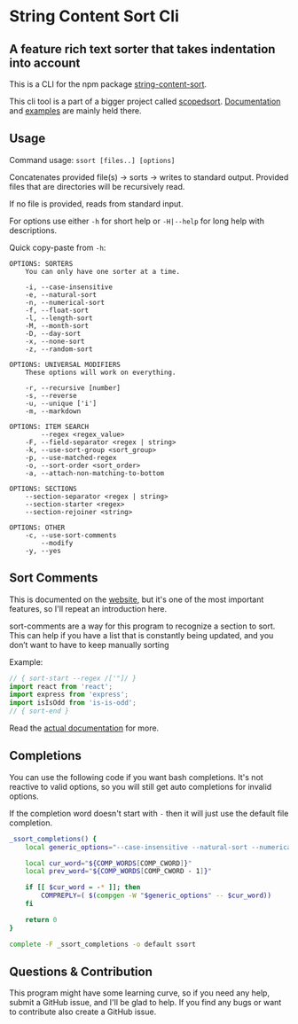 # String Content Sort Cli

## A feature rich text sorter that takes indentation into account

This is a CLI for the npm package [string-content-sort](https://www.npmjs.com/package/string-content-sort).

This cli tool is a part of a bigger project called
[scopedsort](https://scopedsort.netlify.app/).
[Documentation](https://scopedsort.netlify.app/docs) and
[examples](https://scopedsort.netlify.app/examples) are mainly held there.

## Usage

Command usage: `ssort [files..] [options]`

Concatenates provided file(s) -> sorts -> writes to standard output.
Provided files that are directories will be recursively read.

If no file is provided, reads from standard input.

For options use either `-h` for short help or `-H|--help` for long
help with descriptions.

Quick copy-paste from `-h`:

```text
OPTIONS: SORTERS
    You can only have one sorter at a time.

    -i, --case-insensitive
    -e, --natural-sort
    -n, --numerical-sort
    -f, --float-sort
    -l, --length-sort
    -M, --month-sort
    -D, --day-sort
    -x, --none-sort
    -z, --random-sort

OPTIONS: UNIVERSAL MODIFIERS
    These options will work on everything.

    -r, --recursive [number]
    -s, --reverse
    -u, --unique ['i']
    -m, --markdown

OPTIONS: ITEM SEARCH
        --regex <regex_value>
    -F, --field-separator <regex | string>
    -k, --use-sort-group <sort_group>
    -p, --use-matched-regex
    -o, --sort-order <sort_order>
    -a, --attach-non-matching-to-bottom

OPTIONS: SECTIONS
    --section-separator <regex | string>
    --section-starter <regex>
    --section-rejoiner <string>

OPTIONS: OTHER
    -c, --use-sort-comments
        --modify
    -y, --yes
```

## Sort Comments

This is documented on the
[website](https://scopedsort.netlify.app/docs#sort-comments), but it's one of
the most important features, so I'll repeat an introduction here.

sort-comments are a way for this program to recognize a section to sort. This
can help if you have a list that is constantly being updated, and you don’t want
to have to keep manually sorting

Example:

```js
// { sort-start --regex /['"]/ }
import react from 'react';
import express from 'express';
import isIsOdd from 'is-is-odd';
// { sort-end }
```

Read the
[actual documentation](https://scopedsort.netlify.app/docs#sort-comments) for more.

## Completions

You can use the following code if you want bash completions. It's not reactive
to valid options, so you will still get auto completions for invalid options.

If the completion word doesn't start with `-` then it will just use the default
file completion.

```bash
_ssort_completions() {
    local generic_options="--case-insensitive --natural-sort --numerical-sort --float-sort --length-sort --month-sort --day-sort --none-sort --random-sort --recursive --reverse --unique --markdown --regex --field-separator --use-sort-group --use-matched-regex --sort-order --attach-non-matching-to-bottom --section-separator --section-starter --section-rejoiner --use-sort-comments --modify --yes"

    local cur_word="${COMP_WORDS[COMP_CWORD]}"
    local prev_word="${COMP_WORDS[COMP_CWORD - 1]}"

    if [[ $cur_word = -* ]]; then
        COMPREPLY=( $(compgen -W "$generic_options" -- $cur_word))
    fi

    return 0
}

complete -F _ssort_completions -o default ssort

```

## Questions & Contribution

This program might have some learning curve, so if you need any help, submit a
GitHub issue, and I'll be glad to help. If you find any bugs or want to
contribute also create a GitHub issue.
